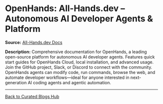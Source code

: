 # OpenHands: All-Hands.dev – Autonomous AI Developer Agents & Platform

**Source:** [All-Hands.dev Docs](https://docs.all-hands.dev/)

**Description:**
Comprehensive documentation for OpenHands, a leading open-source platform for autonomous AI developer agents. Features quick start guides for OpenHands Cloud, local installation, and advanced usage. Join the GitHub project, Slack, or Discord to connect with the community. OpenHands agents can modify code, run commands, browse the web, and automate developer workflows—ideal for anyone interested in next-generation AI coding agents and agentic automation.

---

[Back to Curated Blogs Hub](./README.md)
